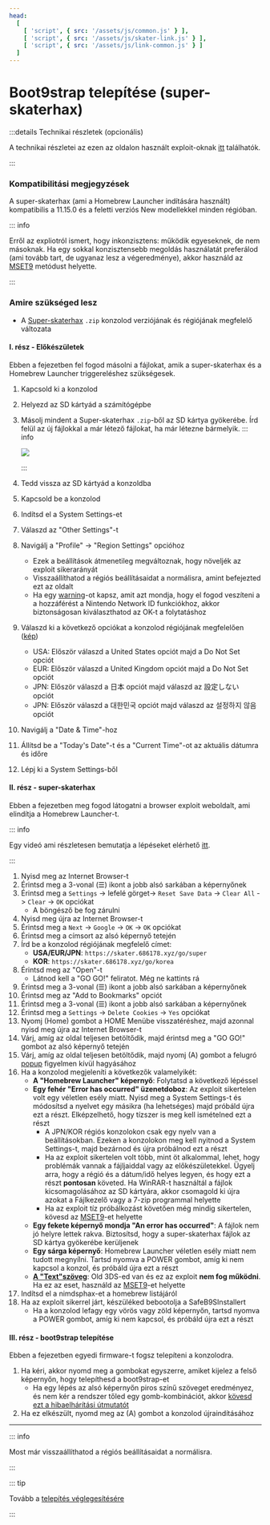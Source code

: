 ```yaml
---
head:
  [
    [ 'script', { src: '/assets/js/common.js' } ],
    [ 'script', { src: '/assets/js/skater-link.js' } ],
    [ 'script', { src: '/assets/js/link-common.js' } ]
  ]
---
```


# Boot9strap telepítése (super-skaterhax)

:::details Technikai részletek (opcionális)

A technikai részletei az ezen az oldalon használt exploit-oknak [itt](https://github.com/zoogie/super-skaterhax) találhatók.

:::

### Kompatibilitási megjegyzések

A super-skaterhax (ami a Homebrew Launcher indítására használt) kompatibilis a 11.15.0 és a feletti verziós New modellekkel minden régióban.

::: info

Erről az expliotról ismert, hogy inkonzisztens: működik egyeseknek, de nem másoknak. Ha egy sokkal konzisztensebb megoldás használatát preferálod (ami tovább tart, de ugyanaz lesz a végeredménye), akkor használd az [MSET9](installing-boot9strap-\(mset9\)) metódust helyette.

:::

### Amire szükséged lesz

- A [Super-skaterhax](https://skater.nintendohomebrew.com) `.zip` konzolod verziójának és régiójának megfelelő változata

#### I. rész - Előkészületek

Ebben a fejezetben fel fogod másolni a fájlokat, amik a super-skaterhax és a Homebrew Launcher triggereléshez szükségesek.

1. Kapcsold ki a konzolod

2. Helyezd az SD kártyád a számítógépbe

3. Másolj mindent a Super-skaterhax `.zip`-ből az SD kártya gyökerébe. Írd felül az új fájlokkal a már létező fájlokat, ha már létezne bármelyik.
    ::: info

    ![](/images/screenshots/skaterhax/skater-root-layout.png)

    :::

4. Tedd vissza az SD kártyád a konzoldba

5. Kapcsold be a konzolod

6. Indítsd el a System Settings-et

7. Válaszd az "Other Settings"-t

8. Navigálj a "Profile" -> "Region Settings" opcióhoz
    - Ezek a beállítások átmenetileg megváltoznak, hogy növeljék az exploit sikerarányát
    - Visszaállíthatod a régiós beállításaidat a normálisra, amint befejezted ezt az oldalt
    - Ha egy [warning](/images/screenshots/skaterhax/country-change-notice.png)-ot kapsz, amit azt mondja, hogy el fogod veszíteni a a hozzáférést a Nintendo Network ID funkciókhoz, akkor biztonságosan kiválaszthatod az OK-t a folytatáshoz

9. Válaszd ki a következő opciókat a konzolod régiójának megfelelően ([kép](/images/screenshots/skaterhax/skater-lang.png))
    - USA: Először válaszd a United States opciót majd a Do Not Set opciót
    - EUR: Először válaszd a United Kingdom opciót majd a Do Not Set opciót
    - JPN: Először válaszd a 日本 opciót majd válaszd az 設定しない opciót
    - JPN: Először válaszd a 대한민국 opciót majd válaszd az 설정하지 않음 opciót

10. Navigálj a "Date & Time"-hoz

11. Állítsd be a "Today's Date"-t és a "Current Time"-ot az aktuális dátumra és időre

12. Lépj ki a System Settings-ből

#### II. rész - super-skaterhax

Ebben a fejezetben meg fogod látogatni a browser exploit weboldalt, ami elindítja a Homebrew Launcher-t.

::: info

Egy videó ami részletesen bemutatja a lépéseket elérhető [itt](https://www.youtube.com/watch?v=DEcZB72vJts).

:::

1. Nyisd meg az Internet Browser-t
2. Érintsd meg a 3-vonal (☰) ikont a jobb alsó sarkában a képernyőnek
3. Érintsd meg a `Settings` -> lefelé görget-> `Reset Save Data` -> `Clear All` -> `Clear` -> `OK` opciókat
    - A böngésző be fog zárulni
4. Nyisd meg újra az Internet Browser-t
5. Érintsd meg a `Next` -> `Google` -> `OK` -> `OK` opciókat
6. Érintsd meg a címsort az alsó képernyő tetején
7. Írd be a konzolod régiójának megfelelő címet:
    - **USA/EUR/JPN**: `https://skater.686178.xyz/go/super`
    - **KOR**: `https://skater.686178.xyz/go/korea`
8. Érintsd meg az "Open"-t
    - Látnod kell a "GO GO!" feliratot. Még ne kattints rá
9. Érintsd meg a 3-vonal (☰) ikont a jobb alsó sarkában a képernyőnek
10. Érintsd meg az "Add to Bookmarks" opciót
11. Érintsd meg a 3-vonal (☰) ikont a jobb alsó sarkában a képernyőnek
12. Érintsd meg a `Settings` -> `Delete Cookies` -> `Yes` opciókat
13. Nyomj (Home) gombot a HOME Menübe visszatéréshez, majd azonnal nyisd meg újra az Internet Browser-t
14. Várj, amíg az oldal teljesen betöltődik, majd érintsd meg a "GO GO!" gombot az alsó képernyő tetején
15. Várj, amíg az oldal teljesen betöltődik, majd nyomj (A) gombot a felugró [popup](/images/screenshots/skaterhax/skater-popup.png) figyelmen kívül hagyásához
16. Ha a konzolod megjeleníti a következők valamelyikét:
    - **A "Homebrew Launcher" képernyő**: Folytatsd a következő lépéssel
    - **Egy fehér "Error has occurred" üzenetdoboz**: Az exploit sikertelen volt egy véletlen esély miatt. Nyisd meg a System Settings-t és módosítsd a nyelvet egy másikra (ha lehetséges) majd próbáld újra ezt a részt. Elképzelhető, hogy tízszer is meg kell ismételned ezt a részt
        - A JPN/KOR régiós konzolokon csak egy nyelv van a beállításokban. Ezeken a konzolokon meg kell nyitnod a System Settings-t, majd bezárnod és újra próbálnod ezt a részt
        - Ha az exploit sikertelen volt több, mint öt alkalommal, lehet, hogy problémák vannak a fájljaiddal vagy az előkészületekkel. Ügyelj arra, hogy a régió és a dátum/idő helyes legyen, és hogy ezt a részt **pontosan** követed. Ha WinRAR-t használtál a fájlok kicsomagolásához az SD kártyára, akkor csomagold ki újra azokat a Fájlkezelő vagy a 7-zip programmal helyette
        - Ha az exploit tíz próbálkozást követően még mindig sikertelen, kövesd az [MSET9](installing-boot9strap-\(mset9\))-et helyette
    - **Egy fekete képernyő mondja "An error has occurred"**: A fájlok nem jó helyre lettek rakva. Biztosítsd, hogy a super-skaterhax fájlok az SD kártya gyökerébe kerüljenek
    - **Egy sárga képernyő**: Homebrew Launcher véletlen esély miatt nem tudott megnyílni. Tartsd nyomva a POWER gombot, amíg ki nem kapcsol a konzol, és próbáld újra ezt a részt
    - **[A "Text"szöveg](/images/screenshots/skaterhax/skater-old3ds.png)**: Old 3DS-ed van és ez az exploit **nem fog működni**. Ha ez az eset, használd az [MSET9](installing-boot9strap-\(mset9\))-et helyette
17. Indítsd el a nimdsphax-et a homebrew listájáról
18. Ha az exploit sikerrel járt, készüléked bebootolja a SafeB9SInstallert
    - Ha a konzolod lefagy egy vörös vagy zöld képernyőn, tartsd nyomva a POWER gombot, amíg ki nem kapcsol, és próbáld újra ezt a részt

#### III. rész - boot9strap telepítése

Ebben a fejezetben egyedi firmware-t fogsz telepíteni a konzolodra.

1. Ha kéri, akkor nyomd meg a gombokat egyszerre, amiket kijelez a felső képernyőn, hogy telepíthesd a boot9strap-et
    - Ha egy lépés az alsó képernyőn piros színű szöveget eredményez, és nem kér a rendszer tőled egy gomb-kombinációt, akkor [kövesd ezt a hibaelhárítási útmutatót](troubleshooting-super-skaterhax)
2. Ha ez elkészült, nyomd meg az (A) gombot a konzolod újraindításához

<!--@include: ./_include/configure-luma3ds.md -->

<!--@include: ./_include/luma3ds-installed-note.md -->

___

::: info

Most már visszaállíthatod a régiós beállításaidat a normálisra.

:::

::: tip

Tovább a [telepítés véglegesítésére](finalizing-setup)

:::
